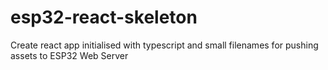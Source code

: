 # esp32-react-skeleton
Create react app initialised with typescript and small filenames for pushing assets to ESP32 Web Server

